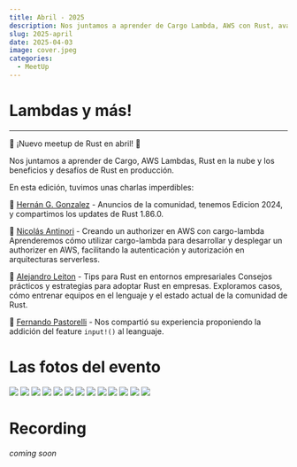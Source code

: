```yaml
---
title: Abril - 2025
description: Nos juntamos a aprender de Cargo Lambda, AWS con Rust, avances en Enterprise y un invitador sorpresa!
slug: 2025-april
date: 2025-04-03
image: cover.jpeg
categories:
  - MeetUp
---
```

# Lambdas y más!
---
📢 ¡Nuevo meetup de Rust en abril! 🚀

Nos juntamos a aprender de Cargo, AWS Lambdas, Rust en la nube y los beneficios y desafíos de Rust en producción.

En esta edición, tuvimos unas charlas imperdibles:

🔹 [Hernán G. Gonzalez](https://www.linkedin.com/in/nicolas-antinori/) - Anuncios de la comunidad, tenemos Edicion 2024, y compartimos los updates de Rust 1.86.0.

🔹 [Nicolás Antinori](https://www.linkedin.com/in/nicolas-antinori/) - Creando un authorizer en AWS con cargo-lambda
Aprenderemos cómo utilizar cargo-lambda para desarrollar y desplegar un authorizer en AWS, facilitando la autenticación y autorización en arquitecturas serverless.

🔹 [Alejandro Leiton](https://www.linkedin.com/in/alejandro-leiton/) - Tips para Rust en entornos empresariales
Consejos prácticos y estrategias para adoptar Rust en empresas. Exploramos casos, cómo entrenar equipos en el lenguaje y el estado actual de la comunidad de Rust.

🔹 [Fernando Pastorelli](https://www.linkedin.com/in/fernando-pastorelli/) - Nos compartió su experiencia proponiendo la addición del feature `input!()` al leanguaje.

# Las fotos del evento

![](pics/2.jpeg) ![](pics/3.jpeg) 
![](pics/5.jpeg) ![](pics/6.jpeg)
![](pics/7.jpeg) ![](pics/8.jpeg)
![](pics/9.jpeg) ![](pics/10.jpeg)
![](pics/11.jpeg) ![](pics/12.jpeg)
![](pics/13.jpeg) ![](pics/14.jpeg)
![](pics/15.jpeg)

# Recording
_coming soon_